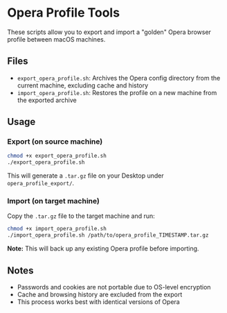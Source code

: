 # Opera Profile Tools

These scripts allow you to export and import a "golden" Opera browser profile between macOS machines.

## Files

- `export_opera_profile.sh`: Archives the Opera config directory from the current machine, excluding cache and history
- `import_opera_profile.sh`: Restores the profile on a new machine from the exported archive

## Usage

### Export (on source machine)

```bash
chmod +x export_opera_profile.sh
./export_opera_profile.sh
```

This will generate a `.tar.gz` file on your Desktop under `opera_profile_export/`.

### Import (on target machine)

Copy the `.tar.gz` file to the target machine and run:

```bash
chmod +x import_opera_profile.sh
./import_opera_profile.sh /path/to/opera_profile_TIMESTAMP.tar.gz
```

**Note:** This will back up any existing Opera profile before importing.

## Notes

- Passwords and cookies are not portable due to OS-level encryption
- Cache and browsing history are excluded from the export
- This process works best with identical versions of Opera
